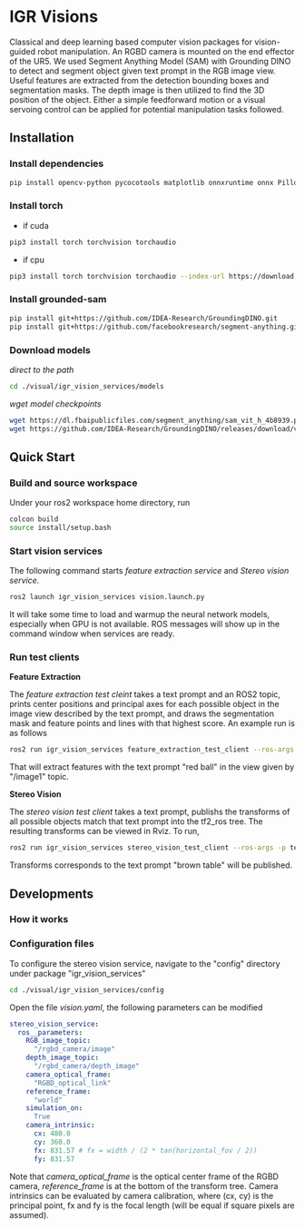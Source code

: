 # IGR Visions 

Classical and deep learning based computer vision packages for vision-guided robot manipulation. An RGBD camera is mounted on the end effector of the UR5. We used Segment Anything Model (SAM) with Grounding DINO to detect and segment object given text prompt in the RGB image view. Useful features are extracted from the detection bounding boxes and segmentation masks. The depth image is then utilized to find the 3D position of the object. Either a simple feedforward motion or a visual servoing control can be applied for potential manipulation tasks followed.


## Installation

### Install dependencies
```bash
pip install opencv-python pycocotools matplotlib onnxruntime onnx Pillow ipykernel
```

### Install torch
- if cuda
```bash
pip3 install torch torchvision torchaudio
```
- if cpu
```bash
pip3 install torch torchvision torchaudio --index-url https://download.pytorch.org/whl/cpu
```

### Install grounded-sam

```bash
pip install git+https://github.com/IDEA-Research/GroundingDINO.git
pip install git+https://github.com/facebookresearch/segment-anything.git
```

### Download models

_direct to the path_
```bash
cd ./visual/igr_vision_services/models
```
_wget model checkpoints_
```bash
wget https://dl.fbaipublicfiles.com/segment_anything/sam_vit_h_4b8939.pth
wget https://github.com/IDEA-Research/GroundingDINO/releases/download/v0.1.0-alpha/groundingdino_swint_ogc.pth
```

## Quick Start

### Build and source workspace

Under your ros2 workspace home directory, run

```bash
colcon build
source install/setup.bash
```

### Start vision services

The following command starts _feature extraction service_ and _Stereo vision service_. 

```bash
ros2 launch igr_vision_services vision.launch.py
```

It will take some time to load and warmup the neural network models, especially when GPU is not available. ROS messages will show up in the command window when services are ready.

### Run test clients

**Feature Extraction**

The _feature extraction test cleint_ takes a text prompt and an ROS2 topic, prints center positions and principal axes for each possible object in the image view described by the text prompt, and draws the segmentation mask and feature points and lines with that highest score. An example run is as follows

```bash
ros2 run igr_vision_services feature_extraction_test_client --ros-args -p text_prompt:="red ball" -p image_topic:="/image1"
```
That will extract features with the text prompt "red ball" in the view given by "/image1" topic.


**Stereo Vision**

The _stereo vision test client_ takes a text prompt, publishs the transforms of all possible objects match that text prompt into the tf2_ros tree. The resulting transforms can be viewed in Rviz. To run,

```bash
ros2 run igr_vision_services stereo_vision_test_client --ros-args -p text_prompt:="brown table"
```

Transforms corresponds to the text prompt "brown table" will be published.


## Developments

### How it works


### Configuration files

To configure the stereo vision service, navigate to the "config" directory under package "igr_vision_services"

```bash
cd ./visual/igr_vision_services/config
```
Open the file _vision.yaml_, the following parameters can be modified

```yaml
stereo_vision_service:
  ros__parameters:
    RGB_image_topic:
      "/rgbd_camera/image"
    depth_image_topic:
      "/rgbd_camera/depth_image"
    camera_optical_frame:
      "RGBD_optical_link"
    reference_frame:
      "world"
    simulation_on:
      True
    camera_intrinsic:
      cx: 480.0
      cy: 360.0
      fx: 831.57 # fx = width / (2 * tan(horizontal_fov / 2))
      fy: 831.57
```
Note that _camera_optical_frame_ is the optical center frame of the RGBD camera, _reference_frame_ is at the bottom of the transform tree. Camera intrinsics can be evaluated by camera calibration, where (cx, cy) is the principal point, fx and fy is the focal length (will be equal if square pixels are assumed).
